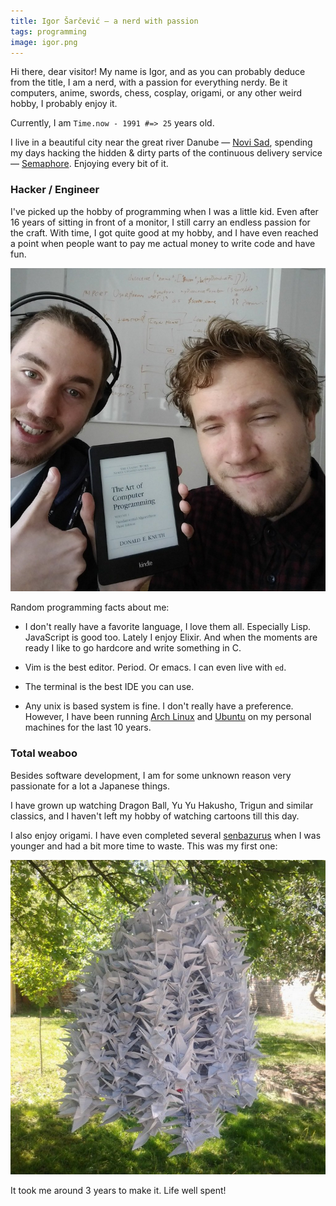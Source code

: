 ```yaml
---
title: Igor Šarčević — a nerd with passion
tags: programming
image: igor.png
---
```


Hi there, dear visitor! My name is Igor, and as you can probably deduce from the
title, I am a nerd, with a passion for everything nerdy. Be it computers, anime,
swords, chess, cosplay, origami, or any other weird hobby, I probably enjoy it.

Currently, I am `Time.now - 1991 #=> 25` years old.

I live in a beautiful city near the
great river Danube &mdash; [Novi Sad](https://en.wikipedia.org/wiki/Novi_Sad),
spending my days hacking the hidden & dirty parts of the continuous delivery
service &mdash; [Semaphore](https://semaphoreci.com/). Enjoying every bit of
it.

### Hacker / Engineer

I've picked up the hobby of programming when I was a little kid. Even after 16
years of sitting in front of a monitor, I still carry an endless passion for
the craft. With time, I got quite good at my hobby, and I have even reached a
point when people want to pay me actual money to write code and have fun.

![Hackers](images/about/hackers.png)

Random programming facts about me:

- I don't really have a favorite language, I love them all. Especially Lisp.
    JavaScript is good too. Lately I enjoy Elixir. And when the moments are
    ready I like to go hardcore and write something in C.

- Vim is the best editor. Period. Or emacs. I can even live with `ed`.

- The terminal is the best IDE you can use.

- Any unix is based system is fine. I don't really have a preference. However, I
    have been running [Arch Linux](https://www.archlinux.org/) and
    [Ubuntu](http://www.ubuntu.com/) on my personal machines for the last 10
    years.


### Total weaboo

Besides software development, I am for some unknown reason very passionate for a
lot a Japanese things.

I have grown up watching Dragon Ball, Yu Yu Hakusho, Trigun and similar classics,
and I haven't left my hobby of watching cartoons till this day.

I also enjoy origami. I have even completed several
[senbazurus](https://en.wikipedia.org/wiki/One_thousand_origami_cranes) when I
was younger and had a bit more time to waste. This was my first one:

![Senzaburu](images/about/senzaburu.png)

It took me around 3 years to make it. Life well spent!
